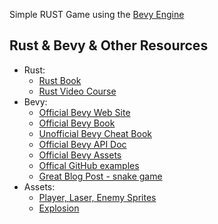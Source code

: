 Simple RUST Game using the [Bevy Engine](https://bevyengine.org/)

## Rust & Bevy & Other Resources

- Rust: 
    - [Rust Book](https://doc.rust-lang.org/book/)
    - [Rust Video Course](https://www.youtube.com/playlist?list=PL7r-PXl6ZPcB4jn1_VR3D8tSK9DxOaiQE)
- Bevy: 
    - [Official Bevy Web Site](https://bevyengine.org/)
    - [Official Bevy Book](https://bevyengine.org/learn/book/introduction/)
    - [Unofficial Bevy Cheat Book](https://bevy-cheatbook.github.io/)
    - [Official Bevy API Doc](https://docs.rs/bevy/0.5.0/bevy/)
    - [Official Bevy Assets](https://bevyengine.org/assets/)
    - [Offical GitHub examples](https://github.com/bevyengine/bevy/tree/latest/examples)
    - [Great Blog Post - snake game](https://mbuffett.com/posts/bevy-snake-tutorial/)
- Assets: 
    - [Player, Laser, Enemy Sprites](https://opengameart.org/content/space-shooter-redux)
    - [Explosion](https://opengameart.org/content/explosion)    